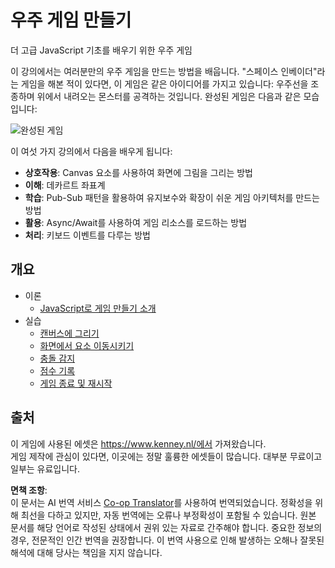 <!--
CO_OP_TRANSLATOR_METADATA:
{
  "original_hash": "c40a698395ee5102715f7880bba3f2e7",
  "translation_date": "2025-08-23T22:51:38+00:00",
  "source_file": "6-space-game/README.md",
  "language_code": "ko"
}
-->
# 우주 게임 만들기

더 고급 JavaScript 기초를 배우기 위한 우주 게임

이 강의에서는 여러분만의 우주 게임을 만드는 방법을 배웁니다. "스페이스 인베이더"라는 게임을 해본 적이 있다면, 이 게임은 같은 아이디어를 가지고 있습니다: 우주선을 조종하며 위에서 내려오는 몬스터를 공격하는 것입니다. 완성된 게임은 다음과 같은 모습입니다:

![완성된 게임](../../../6-space-game/images/pewpew.gif)

이 여섯 가지 강의에서 다음을 배우게 됩니다:

- **상호작용**: Canvas 요소를 사용하여 화면에 그림을 그리는 방법
- **이해**: 데카르트 좌표계
- **학습**: Pub-Sub 패턴을 활용하여 유지보수와 확장이 쉬운 게임 아키텍처를 만드는 방법
- **활용**: Async/Await를 사용하여 게임 리소스를 로드하는 방법
- **처리**: 키보드 이벤트를 다루는 방법

## 개요

- 이론
   - [JavaScript로 게임 만들기 소개](1-introduction/README.md)
- 실습
   - [캔버스에 그리기](2-drawing-to-canvas/README.md)
   - [화면에서 요소 이동시키기](3-moving-elements-around/README.md)
   - [충돌 감지](4-collision-detection/README.md)
   - [점수 기록](5-keeping-score/README.md)
   - [게임 종료 및 재시작](6-end-condition/README.md)

## 출처

이 게임에 사용된 에셋은 https://www.kenney.nl/에서 가져왔습니다.  
게임 제작에 관심이 있다면, 이곳에는 정말 훌륭한 에셋들이 많습니다. 대부분 무료이고 일부는 유료입니다.

**면책 조항**:  
이 문서는 AI 번역 서비스 [Co-op Translator](https://github.com/Azure/co-op-translator)를 사용하여 번역되었습니다. 정확성을 위해 최선을 다하고 있지만, 자동 번역에는 오류나 부정확성이 포함될 수 있습니다. 원본 문서를 해당 언어로 작성된 상태에서 권위 있는 자료로 간주해야 합니다. 중요한 정보의 경우, 전문적인 인간 번역을 권장합니다. 이 번역 사용으로 인해 발생하는 오해나 잘못된 해석에 대해 당사는 책임을 지지 않습니다.